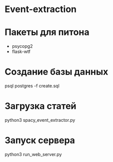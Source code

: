 # Event-extraction

# Пакеты для питона
* psycopg2
* flask-wtf

# Создание базы данных
psql postgres -f create.sql 

# Загрузка статей
python3 spacy_event_extractor.py 

# Запуск сервера
python3 run_web_server.py 
